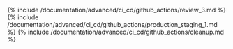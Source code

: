 {% include /documentation/advanced/ci_cd/github_actions/review_3.md %}
{% include /documentation/advanced/ci_cd/github_actions/production_staging_1.md %}
{% include /documentation/advanced/ci_cd/github_actions/cleanup.md %}
